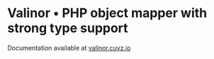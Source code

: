 Valinor • PHP object mapper with strong type support 
====================================================

Documentation available at [valinor.cuyz.io](valinor.cuyz.io)
